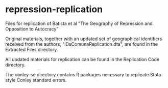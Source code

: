 # repression-replication
 Files for replication of Batista et al "The Geography of Repression and Opposition to Autocracy"

Original materials, together with an updated set of geographical identifiers received from the authors, "IDsComunaReplication.dta", are found in the Extracted Files directory. 

All updated materials for replication can be found in the Replication Code directory.

The conley-se directory contains R packages necessary to replicate Stata-style Conley standard errors.
